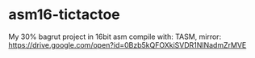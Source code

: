 # asm16-tictactoe
My 30% bagrut project in 16bit asm
compile with: TASM, mirror: https://drive.google.com/open?id=0Bzb5kQFOXkiSVDR1NlNadmZrMVE
